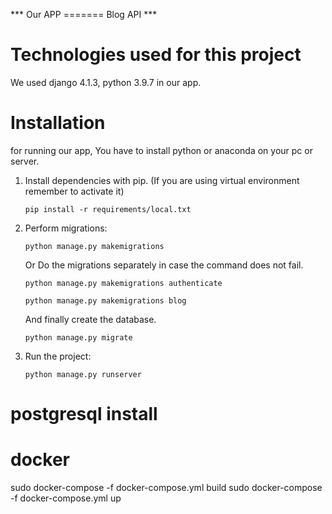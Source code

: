 *** Our APP ======= Blog API ***

# Technologies used for this project

We used django 4.1.3, python 3.9.7 in our app.


# Installation

for running our app, You have to install python or anaconda on your pc or server.


1. Install dependencies with pip. (If you are using virtual environment remember to activate it)

    `pip install -r requirements/local.txt`


2. Perform migrations: 

    `python manage.py makemigrations`

    Or Do the migrations separately in case the command does not fail.

    `python manage.py makemigrations authenticate`

    `python manage.py makemigrations blog`

    And finally create the database.

    `python manage.py migrate`


3. Run the project:

    `python manage.py runserver`

# postgresql install

# docker

sudo docker-compose -f docker-compose.yml build
sudo docker-compose -f docker-compose.yml up